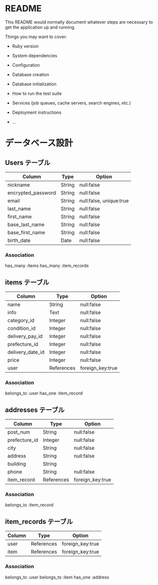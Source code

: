 # README

This README would normally document whatever steps are necessary to get the
application up and running.

Things you may want to cover:

* Ruby version

* System dependencies

* Configuration

* Database creation

* Database initialization

* How to run the test suite

* Services (job queues, cache servers, search engines, etc.)

* Deployment instructions

* ...

# データベース設計

## Users テーブル

| Column             | Type   | Option                  |
| ------------------ | ------ | ----------------------- |
| nickname           | String | null:false              |
| encrypted_password | String | null:false              |
| email              | String | null:false, unique:true |
| last_name          | String | null:false              |
| first_name         | String | null:false              |
| base_last_name     | String | null:false              |
| base_first_name    | String | null:false              |
| birth_date         | Date   | null:false              |

### Association
has_many :items
has_many :item_records

## items テーブル

| Column           | Type       | Option           |
| ---------------- | ---------- | ---------------- |
| name             | String     | null:false       |
| info             | Text       | null:false       |
| category_id      | Integer    | null:false       |
| condition_id     | Integer    | null:false       |
| delivery_pay_id  | Integer    | null:false       |
| prefecture_id    | Integer    | null:false       |
| delivery_date_id | Integer    | null:false       |
| price            | Integer    | null:false       |
| user             | References | foreign_key:true |

### Association
belongs_to :user
has_one :item_record

## addresses テーブル
| Column        | Type       | Option           |
| ------------- | ---------- | ---------------- |
| post_num      | String     | null:false       |
| prefecture_id | Integer    | null:false       |
| city          | String     | null:false       |
| address       | String     | null:false       |
| building      | String     |                  |
| phone         | String     | null:false       |
| item_record   | References | foreign_key:true |

### Association
belongs_to :item_record

## item_records テーブル

| Column  | Type       | Option           |
| ------- | ---------- | ---------------- |
| user    | References | foreign_key:true |
| item    | References | foreign_key:true |

### Association
belongs_to :user
belongs_to :item
has_one :address
